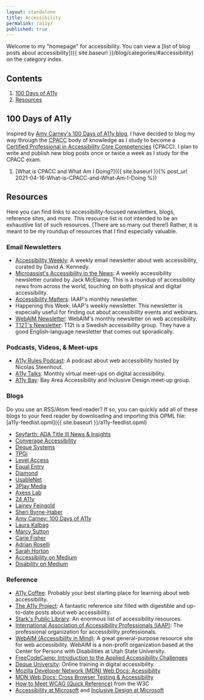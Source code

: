 ```yaml
---
layout: standalone
title: Accessibility
permalink: /a11y/
published: true
---
```


Welcome to my "homepage" for accessibility. You can view a [list of blog posts about accessibility]({{ site.baseurl }}/blog/categories/#accessibility) on the category index.

## Contents

1. [100 Days of A11y](#100-days-of-a11y)
2. [Resources](#resources)

## 100 Days of A11y

Inspired by [Amy Carney's 100 Days of A11y blog](https://100daysofa11y.com/), I have decided to blog my way through the <abbr title="Certified Professional in Accessibility Core Competences">CPACC</abbr> body of knowledge as I study to become a [Certified Professional in Accessibility Core Competencies](https://www.accessibilityassociation.org/cpacccertification) (CPACC). I plan to write and publish new blog posts once or twice a week as I study for the CPACC exam.

1. [What is CPACC and What Am I Doing?]({{ site.baseurl }}{% post_url 2021-04-16-What-is-CPACC-and-What-Am-I-Doing %})

## Resources

Here you can find links to accessibility-focused newsletters, blogs, reference sites, and more. This resource list is not intended to be an exhaustive list of such resources. (There are so many out there!) Rather, it is meant to be my roundup of resources that I find especially valuable.

### Email Newsletters

* [Accessibility Weekly](https://a11yweekly.com/): A weekly email newsletter about web accessibility, curated by David A. Kennedy.
* [Microassist's Accessibility in the News](https://www.microassist.com/digital-access/news/): A weekly accessibility newsletter curated by Jack McElaney. This is a roundup of accessibility news from across the world, touching on both physical and digital accessibility.
* [Accessibility Matters](https://www.accessibilityassociation.org/content.asp?contentid=167): IAAP's monthly newsletter.
* Happening this Week: IAAP's weekly newsletter. This newsletter is especially useful for finding out about accessibility events and webinars.
* [WebAIM Newsletter](https://webaim.org/newsletter/): WebAIM's monthly newsletter on web accessibility.
* [T12T's Newsletter](https://t12t.se/en/accessibility-newsletter): T12t is a Swedish accessibility group. They have a good English-language newsletter that comes out sporadically.

### Podcasts, Videos, & Meet-ups

* [A11y Rules Podcast](https://a11yrules.com/): A podcast about web accessibility hosted by Nicolas Steenhout.
* [A11y Talks](https://a11ytalks.com/): Monthly virtual meet-ups on digital accessibility.
* [A11y Bay](https://www.meetup.com/a11ybay/): Bay Area Accessibility and Inclusive Design meet-up group.

### Blogs

Do you use an RSS/Atom feed reader? If so, you can quickly add all of these blogs to your feed reader by downloading and importing this OPML file: [a11y-feedlist.opml]({{ site.baseurl }}/a11y-feedlist.opml)

* [Seyfarth: ADA Title III News & Insights](https://www.adatitleiii.com/)
* [Converage Accessibility](https://convergeaccessibility.com/blog/)
* [Deque Systems](https://www.deque.com/blog/)
* [TPGi](https://www.paciellogroup.com/blogs/)
* [Level Access](https://www.levelaccess.com/blog/)
* [Equal Entry](https://equalentry.com/blog/)
* [Diamond](https://blog.diamond.la/tag/blog)
* [UsableNet](https://blog.usablenet.com/)
* [3Play Media](https://www.3playmedia.com/blog/)
* [Axess Lab](https://axesslab.com/articles/)
* [24 A11y](https://www.24a11y.com/)
* [Lainey Feingold](https://www.lflegal.com/articles/)
* [Sheri Byrne-Haber](https://sheribyrnehaber.medium.com/)
* [Amy Carney: 100 Days of A11y](https://100daysofa11y.com/)
* [Laura Kalbag](https://laurakalbag.com/posts/)
* [Marcy Sutton](https://marcysutton.com/writing/)
* [Carie Fisher](https://cariefisher.com/)
* [Adrian Roselli](https://adrianroselli.com/)
* [Sarah Horton](https://sarahhortondesign.com/)
* [Accessibility on Medium](https://medium.com/topic/accessibility)
* [Disability on Medium](https://medium.com/topic/disability)

<!-- * [Disability Studies Quarterly](https://dsq-sds.org/): An academic peer-reviewed journal from the Society for Disability Studies (SDS) -->

### Reference

* [A11y Coffee](https://a11y.coffee/): Probably your best starting place for learning about web accessibility.
* [The A11y Project](https://a11yproject.com/): A fantastic reference site filled with digestible and up-to-date posts about web accessibility.
* [Stark's Public Library](https://www.getstark.co/library/): An enormous list of accessibility resources.
* [International Association of Accessibility Professionals (IAAP)](https://www.accessibilityassociation.org): The professional organization for accessibility professionals.
* [WebAIM (Accessibility in Mind)](https://webaim.org/): A great general-purpose resource site for web accessibility. WebAIM is a non-profit organization based at the Center for Persons with Disabilities at Utah State University.
* [FreeCodeCamp: Introduction to the Applied Accessibility Challenges](https://www.freecodecamp.org/learn/responsive-web-design/applied-accessibility/)
* [Deque University](https://dequeuniversity.com/): Online training in digital accessibility.
* [Mozilla Developer Network (MDN) Web Docs: Acessibility](https://developer.mozilla.org/en-US/docs/Web/Accessibility)
* [MDN Web Docs: Cross Browser Testing & Accessibility](https://developer.mozilla.org/en-US/docs/Learn/Tools_and_testing/Cross_browser_testing/Accessibility)
* [How to Meet WCAG (Quick Reference)](https://www.w3.org/WAI/WCAG21/quickref/) from the W3C
* [Accessibility at Microsoft](https://www.microsoft.com/en-us/accessibility/) and [Inclusive Design at Microsoft](https://www.microsoft.com/design/inclusive/)

<!-- * [Digivante BugFinders](https://join.digivante.com/as-functional-tester): Be a functional tester for Digivante and get paid to find bugs -->
